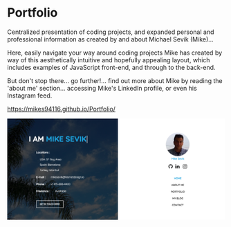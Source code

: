 # Portfolio

Centralized presentation of coding projects, and expanded personal and professional information as created by and about Michael Sevik (Mike)... 

Here, easily navigate your way around coding projects Mike has created by way of this aesthetically intuitive and hopefully appealing layout, which includes examples of JavaScript front-end, and through to the back-end. 

But don't stop there... go further!... find out more about Mike by reading the 'about me' section... accessing Mike's LinkedIn profile, or even his Instagram feed.

https://mikes94116.github.io/Portfolio/

![](https://raw.githubusercontent.com/mikes94116/Portfolio/master/Portfolio.png)
